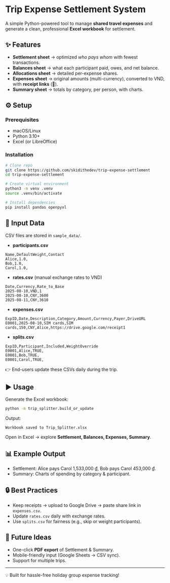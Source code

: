 # Trip Expense Settlement System

A simple Python-powered tool to manage **shared travel expenses** and generate a clean, professional **Excel workbook** for settlement.

## ✨ Features

* **Settlement sheet** → optimized *who pays whom* with fewest transactions.
* **Balances sheet** → what each participant paid, owes, and net balance.
* **Allocations sheet** → detailed per-expense shares.
* **Expenses sheet** → original amounts (multi-currency), converted to VND, with **receipt links** (🧾).
* **Summary sheet** → totals by category, per person, with charts.

## ⚙️ Setup

### Prerequisites

* macOS/Linux
* Python 3.10+
* Excel (or LibreOffice)

### Installation

```bash
# Clone repo
git clone https://github.com/skidithedev/trip-expense-settlement
cd trip-expense-settlement

# Create virtual environment
python3 -m venv .venv
source .venv/bin/activate

# Install dependencies
pip install pandas openpyxl
```

## 📝 Input Data

CSV files are stored in `sample_data/`.

* **participants.csv**

```csv
Name,DefaultWeight,Contact
Alice,1.0,
Bob,1.0,
Carol,1.0,
```

* **rates.csv** (manual exchange rates to VND)

```csv
Date,Currency,Rate_to_Base
2025-08-10,VND,1
2025-08-10,CNY,3600
2025-08-11,CNY,3610
```

* **expenses.csv**

```csv
ExpID,Date,Description,Category,Amount,Currency,Payer,DriveURL
E0001,2025-08-10,SIM cards,SIM cards,150,CNY,Alice,https://drive.google.com/receipt1
```

* **splits.csv**

```csv
ExpID,Participant,Included,WeightOverride
E0001,Alice,TRUE,
E0001,Bob,TRUE,
E0001,Carol,TRUE,
```

👉 End-users update these CSVs daily during the trip.

## ▶️ Usage

Generate the Excel workbook:

```bash
python -m trip_splitter.build_or_update
```

Output:

```
Workbook saved to Trip_Splitter.xlsx
```

Open in Excel → explore **Settlement, Balances, Expenses, Summary**.

## 📊 Example Output

* Settlement: Alice pays Carol 1,533,000 ₫, Bob pays Carol 453,000 ₫.
* Summary: Charts of spending by category & participant.

## 🔒 Best Practices

* Keep receipts → upload to Google Drive → paste share link in `expenses.csv`.
* Update `rates.csv` daily with exchange rates.
* Use `splits.csv` for fairness (e.g., skip or weight participants).

## 🚀 Future Ideas

* One-click **PDF export** of Settlement & Summary.
* Mobile-friendly input (Google Sheets → CSV sync).
* Support for multiple trips.

---

💡 Built for hassle-free holiday group expense tracking!
